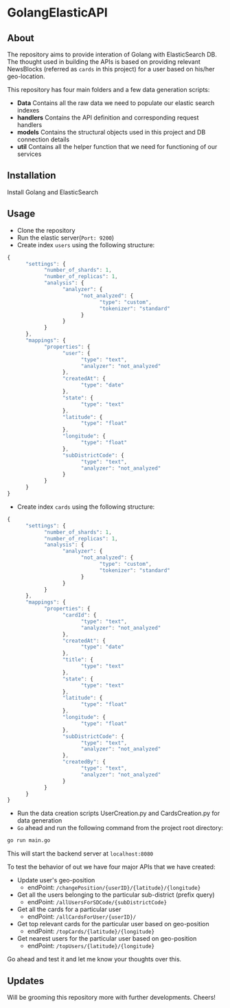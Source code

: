 # GolangElasticAPI

## About

The repository aims to provide interation of Golang with ElasticSearch DB. The thought used in building the APIs is based on providing relevant NewsBlocks (referred as `cards` in this project) for a user based on his/her geo-location.

This repository has four main folders and a few data generation scripts:

* **Data** Contains all the raw data we need to populate our elastic search indexes
* **handlers** Contains the API definition and corresponding request handlers
* **models** Contains the structural objects used in this project and DB connection details
* **util** Contains all the helper function that we need for functioning of our services

## Installation

Install Golang and ElasticSearch

## Usage

* Clone the repository
* Run the elastic server(`Port: 9200`)
* Create index `users` using the following structure:

```javascript
{
      "settings": {
            "number_of_shards": 1,
            "number_of_replicas": 1,
            "analysis": {
                  "analyzer": {
                        "not_analyzed": {
                              "type": "custom",
                              "tokenizer": "standard"
                        }
                  }
            }
      },
      "mappings": {
            "properties": {
                  "user": {
                        "type": "text",
                        "analyzer": "not_analyzed"
                  },
                  "createdAt": {
                        "type": "date"
                  },
                  "state": {
                        "type": "text"
                  },
                  "latitude": {
                        "type": "float"      
                  },
                  "longitude": {
                        "type": "float"
                  },
                  "subDistrictCode": {
                        "type": "text",
                        "analyzer": "not_analyzed"
                  }
            }
      }
}
```

* Create index `cards` using the following structure:

```javascript
{
      "settings": {
            "number_of_shards": 1,
            "number_of_replicas": 1,
            "analysis": {
                  "analyzer": {
                        "not_analyzed": {
                              "type": "custom",
                              "tokenizer": "standard"
                        }
                  }
            }
      },
      "mappings": {
            "properties": {
                  "cardId": {
                        "type": "text",
                        "analyzer": "not_analyzed"
                  },
                  "createdAt": {
                        "type": "date"
                  },
                  "title": {
                        "type": "text"
                  },
                  "state": {
                        "type": "text"
                  },
                  "latitude": {
                        "type": "float"      
                  },
                  "longitude": {
                        "type": "float"
                  },
                  "subDistrictCode": {
                        "type": "text",
                        "analyzer": "not_analyzed"
                  },
                  "createdBy": {
                        "type": "text",
                        "analyzer": "not_analyzed"
                  }
            }
      }
}
```
* Run the data creation scripts UserCreation.py and CardsCreation.py for data generation
* `Go` ahead and run the following command from the project root directory:

```bash
go run main.go

```
This will start the backend server at `localhost:8080`

To test the behavior of out we have four major APIs that we have created:
- Update user's geo-position
  - endPoint: `/changePosition/{userID}/{latitude}/{longitude}`
- Get all the users belonging to the particular sub-district (prefix query) 
  - endPoint: `/allUsersForSDCode/{subDistrictCode}`
- Get all the cards for a particular user
  - endPoint: `/allCardsForUser/{userID}/`
- Get top relevant cards for the particular user based on geo-position
  - endPoint: `/topCards/{latitude}/{longitude}`
- Get nearest users for the particular user based on geo-position
  - endPoint: `/topUsers/{latitude}/{longitude}`

Go ahead and test it and let me know your thoughts over this.

## Updates

Will be grooming this repository more with further developments. Cheers!
